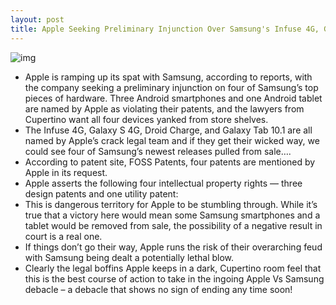 ```yaml
---
layout: post
title: Apple Seeking Preliminary Injunction Over Samsung's Infuse 4G, Galaxy S 4G, Droid Charge & Galaxy Tab 10.1
---
```

![img](http://media.idownloadblog.com/wp-content/uploads/2011/06/samsung-vs-apple.png)
* Apple is ramping up its spat with Samsung, according to reports, with the company seeking a preliminary injunction on four of Samsung’s top pieces of hardware. Three Android smartphones and one Android tablet are named by Apple as violating their patents, and the lawyers from Cupertino want all four devices yanked from store shelves.
* The Infuse 4G, Galaxy S 4G, Droid Charge, and Galaxy Tab 10.1 are all named by Apple’s crack legal team and if they get their wicked way, we could see four of Samsung’s newest releases pulled from sale….
* According to patent site, FOSS Patents, four patents are mentioned by Apple in its request.
* Apple asserts the following four intellectual property rights — three design patents and one utility patent:
* This is dangerous territory for Apple to be stumbling through. While it’s true that a victory here would mean some Samsung smartphones and a tablet would be removed from sale, the possibility of a negative result in court is a real one.
* If things don’t go their way, Apple runs the risk of their overarching feud with Samsung being dealt a potentially lethal blow.
* Clearly the legal boffins Apple keeps in a dark, Cupertino room feel that this is the best course of action to take in the ingoing Apple Vs Samsung debacle – a debacle that shows no sign of ending any time soon!

